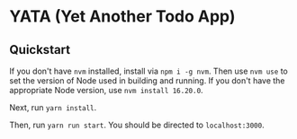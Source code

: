 # YATA (Yet Another Todo App)

## Quickstart

If you don't have `nvm` installed, install via `npm i -g nvm`. Then use `nvm use` to set the version of Node used in building and running. If you don't have the appropriate Node version, use `nvm install 16.20.0`.

Next, run `yarn install`.

Then, run `yarn run start`. You should be directed to `localhost:3000`.
